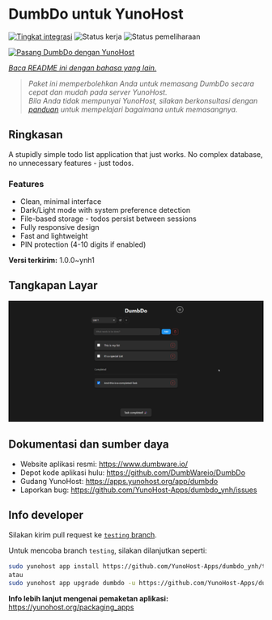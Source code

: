 <!--
N.B.: README ini dibuat secara otomatis oleh <https://github.com/YunoHost/apps/tree/master/tools/readme_generator>
Ini TIDAK boleh diedit dengan tangan.
-->

# DumbDo untuk YunoHost

[![Tingkat integrasi](https://apps.yunohost.org/badge/integration/dumbdo)](https://ci-apps.yunohost.org/ci/apps/dumbdo/)
![Status kerja](https://apps.yunohost.org/badge/state/dumbdo)
![Status pemeliharaan](https://apps.yunohost.org/badge/maintained/dumbdo)

[![Pasang DumbDo dengan YunoHost](https://install-app.yunohost.org/install-with-yunohost.svg)](https://install-app.yunohost.org/?app=dumbdo)

*[Baca README ini dengan bahasa yang lain.](./ALL_README.md)*

> *Paket ini memperbolehkan Anda untuk memasang DumbDo secara cepat dan mudah pada server YunoHost.*  
> *Bila Anda tidak mempunyai YunoHost, silakan berkonsultasi dengan [panduan](https://yunohost.org/install) untuk mempelajari bagaimana untuk memasangnya.*

## Ringkasan

A stupidly simple todo list application that just works. No complex database, no unnecessary features - just todos.

### Features

- Clean, minimal interface
- Dark/Light mode with system preference detection
- File-based storage - todos persist between sessions
- Fully responsive design
- Fast and lightweight
- PIN protection (4-10 digits if enabled)


**Versi terkirim:** 1.0.0~ynh1

## Tangkapan Layar

![Tangkapan Layar pada DumbDo](./doc/screenshots/screenshot.png)

## Dokumentasi dan sumber daya

- Website aplikasi resmi: <https://www.dumbware.io/>
- Depot kode aplikasi hulu: <https://github.com/DumbWareio/DumbDo>
- Gudang YunoHost: <https://apps.yunohost.org/app/dumbdo>
- Laporkan bug: <https://github.com/YunoHost-Apps/dumbdo_ynh/issues>

## Info developer

Silakan kirim pull request ke [`testing` branch](https://github.com/YunoHost-Apps/dumbdo_ynh/tree/testing).

Untuk mencoba branch `testing`, silakan dilanjutkan seperti:

```bash
sudo yunohost app install https://github.com/YunoHost-Apps/dumbdo_ynh/tree/testing --debug
atau
sudo yunohost app upgrade dumbdo -u https://github.com/YunoHost-Apps/dumbdo_ynh/tree/testing --debug
```

**Info lebih lanjut mengenai pemaketan aplikasi:** <https://yunohost.org/packaging_apps>
